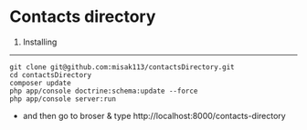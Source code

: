 Contacts directory
========================

1) Installing
-------------

```
git clone git@github.com:misak113/contactsDirectory.git
cd contactsDirectory
composer update
php app/console doctrine:schema:update --force
php app/console server:run
```

- and then go to broser & type http://localhost:8000/contacts-directory
